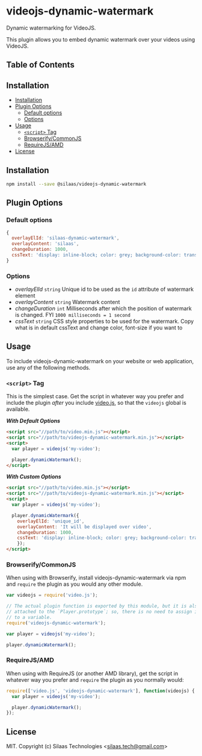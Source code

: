 # videojs-dynamic-watermark

Dynamic watermarking for VideoJS.


This plugin allows you to embed dynamic watermark over your videos using VideoJS.


## Table of Contents

## Installation

- [Installation](#installation)
- [Plugin Options](#plugin-options)
  - [Default options](#default-options)
  - [Options](#options)
- [Usage](#usage)
  - [`<script>` Tag](#script-tag)
  - [Browserify/CommonJS](#browserifycommonjs)
  - [RequireJS/AMD](#requirejsamd)
- [License](#license)

## Installation

```sh
npm install --save @silaas/videojs-dynamic-watermark
```

## Plugin Options

### Default options

```js
{
  overlayElId: 'silaas-dynamic-watermark',
  overlayContent: 'silaas',
  changeDuration: 1000,
  cssText: 'display: inline-block; color: grey; background-color: transparent; font-size: 1rem; z-index: 9999; position: absolute; @media only screen and (max-width: 992px){font-size: 0.8rem;}'
}

```

### Options

- *overlayElId* `string` Unique id to be used as the `id` attribute of watermark element
- *overlayContent* `string` Watermark content
- *changeDuration* `int` Milliseconds after which the position of watermark is changed. FYI `1000 milliseconds = 1 second`
- *cssText* `string` CSS style properties to be used for the watermark. Copy what is  in default cssText and change color, font-size if you want to

## Usage

To include videojs-dynamic-watermark on your website or web application, use any of the following methods.

### `<script>` Tag

This is the simplest case. Get the script in whatever way you prefer and include the plugin _after_ you include [video.js][videojs], so that the `videojs` global is available.

***With Default Options***

```html
<script src="//path/to/video.min.js"></script>
<script src="//path/to/videojs-dynamic-watermark.min.js"></script>
<script>
  var player = videojs('my-video');

  player.dynamicWatermark();
</script>
```

***With Custom Options***

```html
<script src="//path/to/video.min.js"></script>
<script src="//path/to/videojs-dynamic-watermark.min.js"></script>
<script>
  var player = videojs('my-video');

  player.dynamicWatermark({
  	overlayElId: 'unique_id',
  	overlayContent: 'It will be displayed over video',
  	changeDuration: 1000,
  	cssText: 'display: inline-block; color: grey; background-color: transparent; font-size: 1rem; z-index: 9999; position: absolute; @media only screen and (max-width: 992px){font-size: 0.8rem;}'
  	});
</script>
```

### Browserify/CommonJS

When using with Browserify, install videojs-dynamic-watermark via npm and `require` the plugin as you would any other module.

```js
var videojs = require('video.js');

// The actual plugin function is exported by this module, but it is also
// attached to the `Player.prototype`; so, there is no need to assign it
// to a variable.
require('videojs-dynamic-watermark');

var player = videojs('my-video');

player.dynamicWatermark();
```

### RequireJS/AMD

When using with RequireJS (or another AMD library), get the script in whatever way you prefer and `require` the plugin as you normally would:

```js
require(['video.js', 'videojs-dynamic-watermark'], function(videojs) {
  var player = videojs('my-video');

  player.dynamicWatermark();
});
```

## License

MIT. Copyright (c) Silaas Technologies &lt;silaas.tech@gmail.com&gt;


[videojs]: http://videojs.com/
